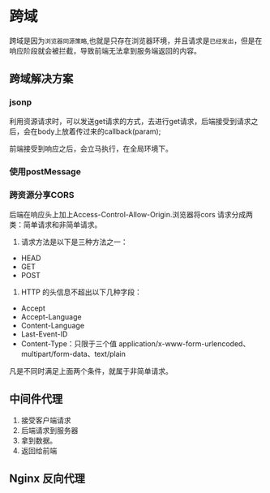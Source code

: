 # 跨域

跨域是因为`浏览器同源策略`,也就是只存在浏览器环境，并且请求是`已经发出`，但是在响应阶段就会被拦截，导致前端无法拿到服务端返回的内容。

## 跨域解决方案

### jsonp

利用资源请求时，可以发送get请求的方式，去进行get请求，后端接受到请求之后，会在body上放着传过来的callback(param);

前端接受到响应之后，会立马执行，在全局环境下。



### 使用postMessage



### 跨资源分享CORS

后端在响应头上加上Access-Control-Allow-Origin.浏览器将cors 请求分成两类：简单请求和非简单请求。

1. 请求方法是以下是三种方法之一：

- HEAD
- GET
- POST

1. HTTP 的头信息不超出以下几种字段：

- Accept
- Accept-Language
- Content-Language
- Last-Event-ID
- Content-Type：只限于三个值 application/x-www-form-urlencoded、multipart/form-data、text/plain

凡是不同时满足上面两个条件，就属于非简单请求。

## 中间件代理

1. 接受客户端请求
2. 后端请求到服务器
3. 拿到数据。
4. 返回给前端

## Nginx 反向代理

